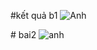 #kết quả b1
![Anh](https://github.com/user-attachments/assets/4ef0e5d1-9608-496a-a650-18bd38818c4e)


#   b a i 2
![anh](https://github.com/user-attachments/assets/9e091114-5eea-4e30-9b6d-c0ab3b844bc5)

 
 
